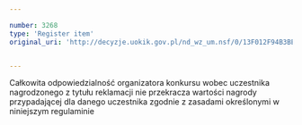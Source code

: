 ```yaml
---

number: 3268
type: 'Register item'
original_uri: 'http://decyzje.uokik.gov.pl/nd_wz_um.nsf/0/13F012F94B3BEAF2C1257A28003C35A0?OpenDocument'


---
```


Całkowita odpowiedzialność organizatora konkursu wobec uczestnika nagrodzonego z tytułu reklamacji nie przekracza wartości nagrody przypadającej dla danego uczestnika zgodnie z zasadami określonymi w niniejszym regulaminie
